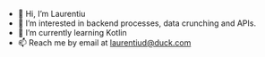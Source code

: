 - 👋 Hi, I’m Laurentiu
- 👀 I’m interested in backend processes, data crunching and APIs.
- 🌱 I’m currently learning Kotlin
- 📫 Reach me by email at laurentiud@duck.com

<!---
laurentiud/laurentiud is a ✨ special ✨ repository because its `README.md` (this file) appears on your GitHub profile.
You can click the Preview link to take a look at your changes.
--->
